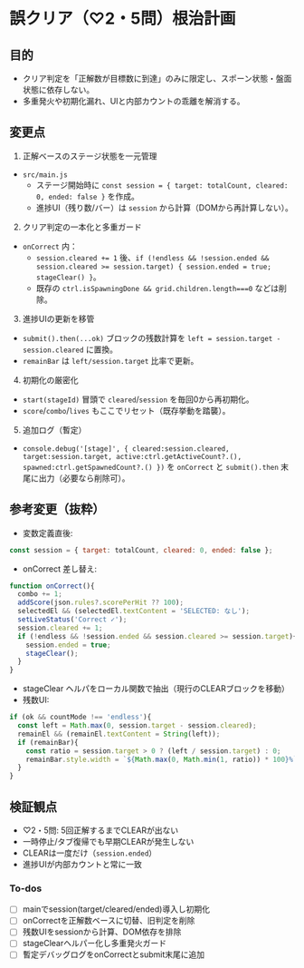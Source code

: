 <!-- 3fac4f93-57bd-41f0-bd01-c5160cbe4b22 1ab61f94-c6c0-4cc5-8e70-41ac9766582d -->
# 誤クリア（♡2・5問）根治計画

## 目的
- クリア判定を「正解数が目標数に到達」のみに限定し、スポーン状態・盤面状態に依存しない。
- 多重発火や初期化漏れ、UIと内部カウントの乖離を解消する。

## 変更点
1) 正解ベースのステージ状態を一元管理
- `src/main.js`
  - ステージ開始時に `const session = { target: totalCount, cleared: 0, ended: false }` を作成。
  - 進捗UI（残り数/バー）は `session` から計算（DOMから再計算しない）。

2) クリア判定の一本化と多重ガード
- `onCorrect` 内：
  - `session.cleared += 1` 後、`if (!endless && !session.ended && session.cleared >= session.target) { session.ended = true; stageClear() }`。
  - 既存の `ctrl.isSpawningDone && grid.children.length===0` などは削除。

3) 進捗UIの更新を移管
- `submit().then(...ok)` ブロックの残数計算を `left = session.target - session.cleared` に置換。
- `remainBar` は `left/session.target` 比率で更新。

4) 初期化の厳密化
- `start(stageId)` 冒頭で `cleared`/`session` を毎回0から再初期化。
- `score`/`combo`/`lives` もここでリセット（既存挙動を踏襲）。

5) 追加ログ（暫定）
- `console.debug('[stage]', { cleared:session.cleared, target:session.target, active:ctrl.getActiveCount?.(), spawned:ctrl.getSpawnedCount?.() })` を `onCorrect` と `submit().then` 末尾に出力（必要なら削除可）。

## 参考変更（抜粋）
- 変数定義直後:
```js
const session = { target: totalCount, cleared: 0, ended: false };
```
- onCorrect 差し替え:
```js
function onCorrect(){
  combo += 1;
  addScore(json.rules?.scorePerHit ?? 100);
  selectedEl && (selectedEl.textContent = 'SELECTED: なし');
  setLiveStatus('Correct ✓');
  session.cleared += 1;
  if (!endless && !session.ended && session.cleared >= session.target){
    session.ended = true;
    stageClear();
  }
}
```
- stageClear ヘルパをローカル関数で抽出（現行のCLEARブロックを移動）
- 残数UI:
```js
if (ok && countMode !== 'endless'){
  const left = Math.max(0, session.target - session.cleared);
  remainEl && (remainEl.textContent = String(left));
  if (remainBar){
    const ratio = session.target > 0 ? (left / session.target) : 0;
    remainBar.style.width = `${Math.max(0, Math.min(1, ratio)) * 100}%`;
  }
}
```

## 検証観点
- ♡2・5問: 5回正解するまでCLEARが出ない
- 一時停止/タブ復帰でも早期CLEARが発生しない
- CLEARは一度だけ（`session.ended`）
- 進捗UIが内部カウントと常に一致


### To-dos

- [ ] mainでsession(target/cleared/ended)導入し初期化
- [ ] onCorrectを正解数ベースに切替、旧判定を削除
- [ ] 残数UIをsessionから計算、DOM依存を排除
- [ ] stageClearヘルパー化し多重発火ガード
- [ ] 暫定デバッグログをonCorrectとsubmit末尾に追加